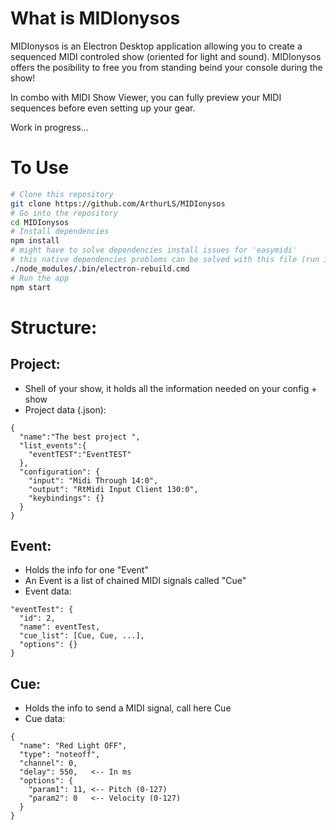 # What is MIDIonysos
MIDIonysos is an Electron Desktop application allowing you to create a sequenced MIDI controled show (oriented for light and sound).
MIDIonysos offers the posibility to free you from standing beind your console during the show!

In combo with MIDI Show Viewer, you can fully preview your MIDI sequences before even setting up your gear.

Work in progress...

# To Use

```bash
# Clone this repository
git clone https://github.com/ArthurLS/MIDIonysos
# Go into the repository
cd MIDIonysos
# Install dependencies
npm install
# might have to solve dependencies install issues for 'easymidi'
# this native dependencies problems can be solved with this file (run it with cmd, here on Win)
./node_modules/.bin/electron-rebuild.cmd
# Run the app
npm start
```

# Structure:

## Project:
- Shell of your show, it holds all the information needed on your config + show
- Project data (.json):
```
{
  "name":"The best project ",
  "list_events":{
    "eventTEST":"EventTEST"
  },
  "configuration": {
    "input": "Midi Through 14:0",
    "output": "RtMidi Input Client 130:0", 
    "keybindings": {}
  }
}
```

## Event:
- Holds the info for one "Event"
- An Event is a list of chained MIDI signals called "Cue"
- Event data:

```
"eventTest": {
  "id": 2,
  "name": eventTest,
  "cue_list": [Cue, Cue, ...],
  "options": {}
}

```

## Cue:
- Holds the info to send a MIDI signal, call here Cue
- Cue data:

```
{
  "name": "Red Light OFF",
  "type": "noteoff",
  "channel": 0,
  "delay": 550,   <-- In ms
  "options": {
    "param1": 11, <-- Pitch (0-127)
    "param2": 0   <-- Velocity (0-127)
  }
}
```
